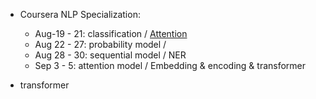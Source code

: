 * Coursera NLP Specialization: 
    * Aug-19 - 21: classification / [Attention](https://www.coursera.org/learn/advanced-deep-learning-methods-healthcare/home/week/1)
    * Aug 22 - 27: probability model / 
    * Aug 28 - 30: sequential model / NER
    * Sep 3 - 5: attention model / Embedding & encoding & transformer



* transformer